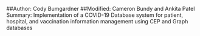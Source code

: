 ##Author: Cody Bumgardner
##Modified: Cameron Bundy and Ankita Patel
Summary: Implementation of a COVID-19 Database system for patient, hospital, and vaccination information management using CEP and Graph databases
